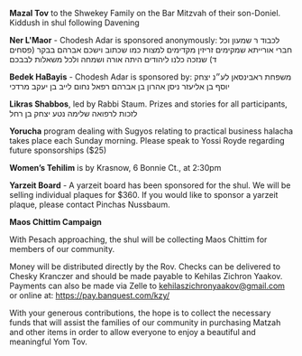 **Mazal Tov** to the Shwekey Family on the Bar Mitzvah of their son-Doniel. Kiddush in shul following Davening

**Ner L'Maor** - Chodesh Adar is sponsored anonymously: לכבוד רּ שמעון וכל חברי אורייתא שמקימים זריזין מקדימים למצות כמו שכתוב וישכם אברהם בבקר (פסחים ד) שנזכה כלנו ליהודים היתה אורה ושמחה ולכל משאלות לבבכם

**Bedek HaBayis** - Chodesh Adar is sponsored by: משפחת ראבינסאן
לע״נ יצחק יוסף בן אליעזר ניסן אהרון בן אברהם רפאל נחום לייב בן יעקב מרדכי

**Likras Shabbos**, led by Rabbi Staum. Prizes and stories for all participants, לזכות לרפואה שלימה נטע יצחק בן רחל

**Yorucha** program dealing with Sugyos relating to practical business halacha takes place each Sunday morning. Please speak to Yossi Royde regarding future sponsorships ($25)

**Women’s Tehilim** is by Krasnow, 6 Bonnie Ct., at 2:30pm

**Yarzeit Board** - A yarzeit board has been sponsored for the shul. We will be selling individual plaques for $360. If you would like to sponsor a yarzeit plaque, please contact Pinchas Nussbaum.

**Maos Chittim Campaign**

With Pesach approaching, the shul will be collecting Maos Chittim for members of our community. 

Money will be distributed directly by the Rov. Checks can be delivered to Chesky Kranczer and should be made payable to Kehilas Zichron Yaakov. Payments can also be made via Zelle to kehilaszichronyaakov@gmail.com or online at: https://pay.banquest.com/kzy/

With your generous contributions, the hope is to collect the necessary funds that will assist the families of our community in purchasing Matzah and other items in order to allow everyone to enjoy a beautiful and meaningful Yom Tov.  

